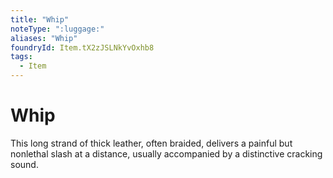```yaml
---
title: "Whip"
noteType: ":luggage:"
aliases: "Whip"
foundryId: Item.tX2zJSLNkYvOxhb8
tags:
  - Item
---
```


# Whip

This long strand of thick leather, often braided, delivers a painful but nonlethal slash at a distance, usually accompanied by a distinctive cracking sound.
